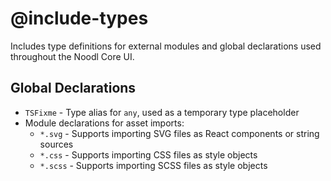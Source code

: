 # @include-types

Includes type definitions for external modules and global declarations used throughout the Noodl Core UI.

## Global Declarations

- `TSFixme` - Type alias for `any`, used as a temporary type placeholder
- Module declarations for asset imports:
  - `*.svg` - Supports importing SVG files as React components or string sources
  - `*.css` - Supports importing CSS files as style objects
  - `*.scss` - Supports importing SCSS files as style objects
